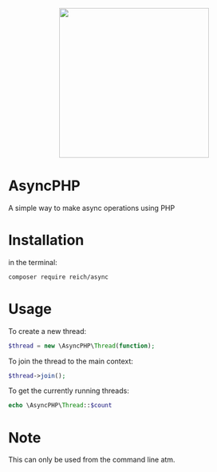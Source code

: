 <p align="center"><img src="https://s7.postimg.org/dq0odxamj/php.png" width="300" height="300"></p>

# AsyncPHP

A simple way to make async operations using PHP

# Installation

in the terminal:
```sh
composer require reich/async
```

# Usage

To create a new thread:
```php
$thread = new \AsyncPHP\Thread(function);
```

To join the thread to the main context:
```php
$thread->join();
```

To get the currently running threads:
```php
echo \AsyncPHP\Thread::$count
```

# Note
This can only be used from the command line atm.
